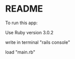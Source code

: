 # README

To run this app:

Use Ruby version 3.0.2

write in terminal "rails console"

load "main.rb"